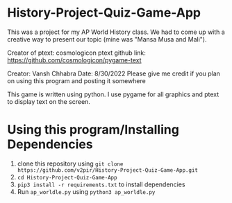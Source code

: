 # History-Project-Quiz-Game-App
This was a project for my AP World History class. We had to come up with a creative way to present our topic (mine was "Mansa Musa and Mali").

Creator of ptext: cosmologicon
ptext github link: https://github.com/cosmologicon/pygame-text

Creator: Vansh Chhabra
Date: 8/30/2022
Please give me credit if you plan on using this program and posting it somewhere

This game is written using python. I use pygame for all graphics and ptext to display text on the screen.

# Using this program/Installing Dependencies

1. clone this repository using `git clone https://github.com/v2pir/History-Project-Quiz-Game-App.git`
2. `cd History-Project-Quiz-Game-App`
3. `pip3 install -r requirements.txt` to install dependencies
4. Run `ap_worldle.py` using `python3 ap_worldle.py`

